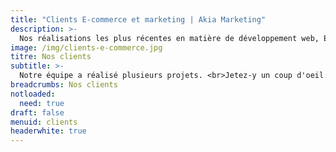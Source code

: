 ```yaml
---
title: "Clients E-commerce et marketing | Akia Marketing"
description: >-
  Nos réalisations les plus récentes en matière de développement web, E-commerce et marketing en ligne. 
image: /img/clients-e-commerce.jpg
titre: Nos clients
subtitle: >-
  Notre équipe a réalisé plusieurs projets. <br>Jetez-y un coup d'oeil.
breadcrumbs: Nos clients
notloaded:
  need: true
draft: false
menuid: clients
headerwhite: true
---
```

